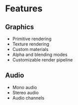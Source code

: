 # Features
## Graphics
- Primitive rendering
- Texture rendering
- Custom materials
- Alpha and blending modes
- Customizable render pipeline

## Audio
- Mono audio
- Stereo audio
- Audio channels